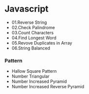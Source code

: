 <h1>Javascript</h1>
<ul>
<li>01.Reverse String</li>
<li>02.Check Palindrome</li>
<li>03.Count Characters</li>
<li>04.Find Longest Word</li>
<li>05.Revove Duplicates in Array</li>
<li>06.String Balanced</li>
</ul>

<h3>Pattern</h3>

<ul>
<li>Hallow Square Pattern</li>
<li>Number Triangular</li>
<li>Number Increased Pyramid</li>
<li>Number Increased Reverse Pyramid</li>
</ul>

